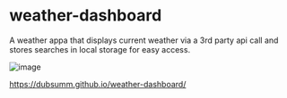 # weather-dashboard

 A weather appa that displays current weather via a 3rd party api call and stores searches in local storage for easy access.

![image](https://user-images.githubusercontent.com/102333319/179757297-98487809-4cbd-4d04-8440-1099cacde9e4.png)

https://dubsumm.github.io/weather-dashboard/
